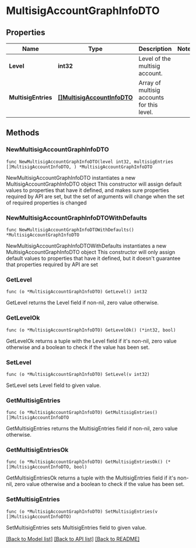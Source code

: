 # MultisigAccountGraphInfoDTO

## Properties

Name | Type | Description | Notes
------------ | ------------- | ------------- | -------------
**Level** | **int32** | Level of the multisig account. | 
**MultisigEntries** | [**[]MultisigAccountInfoDTO**](MultisigAccountInfoDTO.md) | Array of multisig accounts for this level. | 

## Methods

### NewMultisigAccountGraphInfoDTO

`func NewMultisigAccountGraphInfoDTO(level int32, multisigEntries []MultisigAccountInfoDTO, ) *MultisigAccountGraphInfoDTO`

NewMultisigAccountGraphInfoDTO instantiates a new MultisigAccountGraphInfoDTO object
This constructor will assign default values to properties that have it defined,
and makes sure properties required by API are set, but the set of arguments
will change when the set of required properties is changed

### NewMultisigAccountGraphInfoDTOWithDefaults

`func NewMultisigAccountGraphInfoDTOWithDefaults() *MultisigAccountGraphInfoDTO`

NewMultisigAccountGraphInfoDTOWithDefaults instantiates a new MultisigAccountGraphInfoDTO object
This constructor will only assign default values to properties that have it defined,
but it doesn't guarantee that properties required by API are set

### GetLevel

`func (o *MultisigAccountGraphInfoDTO) GetLevel() int32`

GetLevel returns the Level field if non-nil, zero value otherwise.

### GetLevelOk

`func (o *MultisigAccountGraphInfoDTO) GetLevelOk() (*int32, bool)`

GetLevelOk returns a tuple with the Level field if it's non-nil, zero value otherwise
and a boolean to check if the value has been set.

### SetLevel

`func (o *MultisigAccountGraphInfoDTO) SetLevel(v int32)`

SetLevel sets Level field to given value.


### GetMultisigEntries

`func (o *MultisigAccountGraphInfoDTO) GetMultisigEntries() []MultisigAccountInfoDTO`

GetMultisigEntries returns the MultisigEntries field if non-nil, zero value otherwise.

### GetMultisigEntriesOk

`func (o *MultisigAccountGraphInfoDTO) GetMultisigEntriesOk() (*[]MultisigAccountInfoDTO, bool)`

GetMultisigEntriesOk returns a tuple with the MultisigEntries field if it's non-nil, zero value otherwise
and a boolean to check if the value has been set.

### SetMultisigEntries

`func (o *MultisigAccountGraphInfoDTO) SetMultisigEntries(v []MultisigAccountInfoDTO)`

SetMultisigEntries sets MultisigEntries field to given value.



[[Back to Model list]](../README.md#documentation-for-models) [[Back to API list]](../README.md#documentation-for-api-endpoints) [[Back to README]](../README.md)


